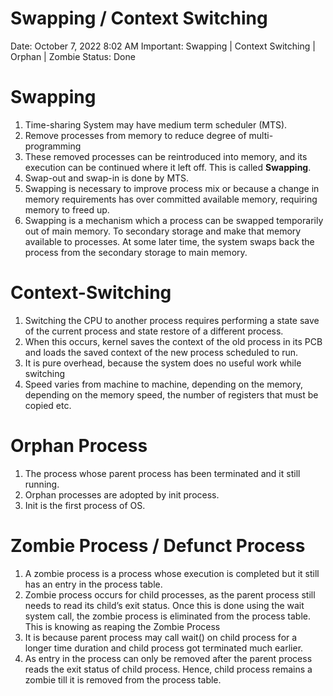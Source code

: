 # Swapping / Context Switching

Date: October 7, 2022 8:02 AM
Important: Swapping | Context Switching | Orphan | Zombie
Status: Done

# Swapping

1. Time-sharing System may have medium term scheduler (MTS).
2. Remove processes from memory to reduce degree of multi-programming
3. These removed processes can be reintroduced into memory, and its execution can be continued where it left off. This is called **Swapping**.
4. Swap-out and swap-in is done by MTS.
5. Swapping is necessary to improve process mix or because a change in memory requirements has over committed available memory, requiring memory to freed up.
6. Swapping is a mechanism which a process can be swapped temporarily out of main memory. To secondary storage and make that memory available to processes. At some later time, the system swaps back the process from the secondary storage to main memory. 

# Context-Switching

1. Switching the CPU to another process requires performing a state save of the current process and state restore of a different process.
2. When this occurs, kernel saves the context of the old process in its PCB and loads the saved context of the new process scheduled to run.
3. It is pure overhead, because the system does no useful work while switching
4. Speed varies from machine to machine, depending on the memory, depending on the memory speed, the number of registers that must be copied etc.

# Orphan Process

1. The process whose parent process has been terminated and it still running.
2. Orphan processes are adopted by init process.
3. Init is the first process of OS.

# Zombie Process / Defunct Process

1. A zombie process is a process whose execution is completed but it still has an entry in the process table.
2. Zombie process occurs for child processes, as the parent process still needs to read its child’s exit status. Once this is done using the wait system call, the zombie process is eliminated from the process table. This is knowing as reaping the Zombie Process
3. It is because parent process may call wait() on child process for a longer time duration and child process got terminated much earlier.
4. As entry in the process can only be removed after the parent process reads the exit status of child process. Hence, child process remains a zombie till it is removed from the process table.